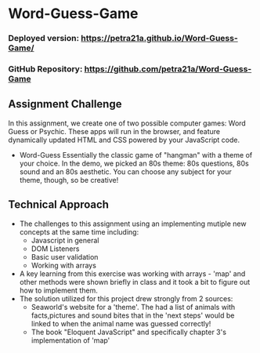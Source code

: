 # Word-Guess-Game
### Deployed version: https://petra21a.github.io/Word-Guess-Game/
### GitHub Repository: https://github.com/petra21a/Word-Guess-Game
## Assignment Challenge
In this assignment, we create one of two possible computer games: Word Guess or Psychic. These apps will run in the browser, and feature dynamically updated HTML and CSS powered by your JavaScript code.
- Word-Guess Essentially the classic game of "hangman" with a theme of your choice. In the demo, we picked an 80s theme: 80s questions, 80s sound and an 80s aesthetic. You can choose any subject for your theme, though, so be creative!

## Technical Approach
- The challenges to this assignment using an implementing mutiple new concepts at the same time including:
  - Javascript in general
  - DOM Listeners
  - Basic user validation
  - Working with arrays
- A key learning from this exercise was working with arrays - 'map' and other methods were shown briefly in class and it took a bit to figure out how to implement them. 
- The solution utilized for this project drew strongly from 2 sources:
  - Seaworld's website for a 'theme'. The had a list of animals with facts,pictures and sound bites that in the 'next steps' would be linked to when the animal name was guessed correctly!
  - The book "Eloquent JavaScript" and specifically chapter 3's implementation of 'map'
